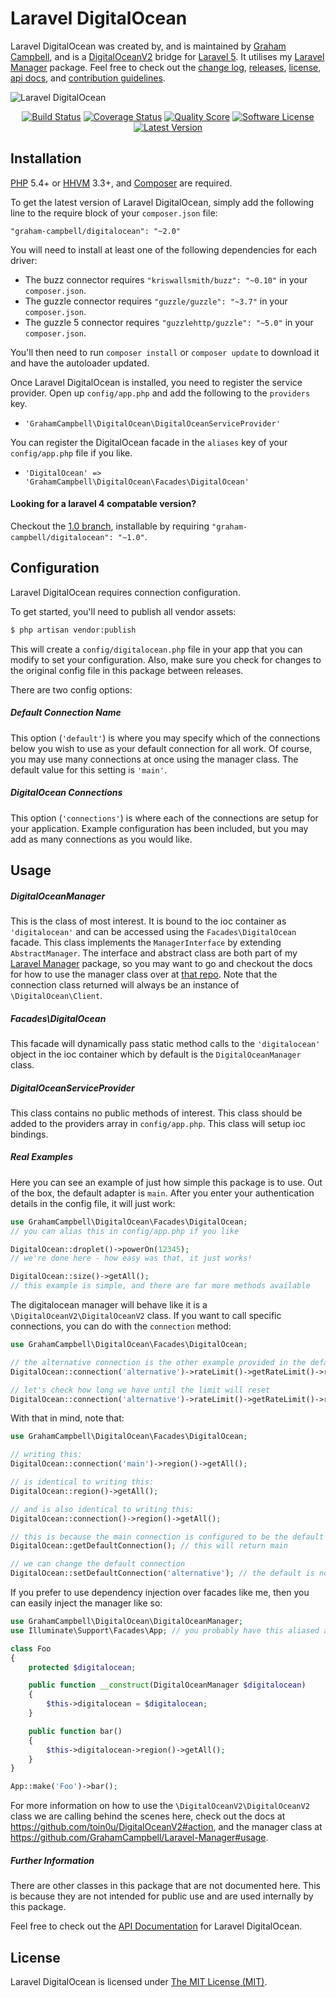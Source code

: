 Laravel DigitalOcean
====================

Laravel DigitalOcean was created by, and is maintained by [Graham Campbell](https://github.com/GrahamCampbell), and is a [DigitalOceanV2](https://github.com/toin0u/DigitalOceanV2) bridge for [Laravel 5](http://laravel.com). It utilises my [Laravel Manager](https://github.com/GrahamCampbell/Laravel-Manager) package. Feel free to check out the [change log](CHANGELOG.md), [releases](https://github.com/GrahamCampbell/Laravel-DigitalOcean/releases), [license](LICENSE), [api docs](http://docs.grahamjcampbell.co.uk), and [contribution guidelines](CONTRIBUTING.md).

![Laravel DigitalOcean](https://cloud.githubusercontent.com/assets/2829600/4432303/c13e7608-468c-11e4-9427-65d32d2daa28.PNG)

<p align="center">
<a href="https://travis-ci.org/GrahamCampbell/Laravel-DigitalOcean"><img src="https://img.shields.io/travis/GrahamCampbell/Laravel-DigitalOcean/master.svg?style=flat-square" alt="Build Status"></img></a>
<a href="https://scrutinizer-ci.com/g/GrahamCampbell/Laravel-DigitalOcean/code-structure"><img src="https://img.shields.io/scrutinizer/coverage/g/GrahamCampbell/Laravel-DigitalOcean.svg?style=flat-square" alt="Coverage Status"></img></a>
<a href="https://scrutinizer-ci.com/g/GrahamCampbell/Laravel-DigitalOcean"><img src="https://img.shields.io/scrutinizer/g/GrahamCampbell/Laravel-DigitalOcean.svg?style=flat-square" alt="Quality Score"></img></a>
<a href="LICENSE"><img src="https://img.shields.io/badge/license-MIT-brightgreen.svg?style=flat-square" alt="Software License"></img></a>
<a href="https://github.com/GrahamCampbell/Laravel-DigitalOcean/releases"><img src="https://img.shields.io/github/release/GrahamCampbell/Laravel-DigitalOcean.svg?style=flat-square" alt="Latest Version"></img></a>
</p>


## Installation

[PHP](https://php.net) 5.4+ or [HHVM](http://hhvm.com) 3.3+, and [Composer](https://getcomposer.org) are required.

To get the latest version of Laravel DigitalOcean, simply add the following line to the require block of your `composer.json` file:

```
"graham-campbell/digitalocean": "~2.0"
```

You will need to install at least one of the following dependencies for each driver:

* The buzz connector requires `"kriswallsmith/buzz": "~0.10"` in your `composer.json`.
* The guzzle connector requires `"guzzle/guzzle": "~3.7"` in your `composer.json`.
* The guzzle 5 connector requires `"guzzlehttp/guzzle": "~5.0"` in your `composer.json`.

You'll then need to run `composer install` or `composer update` to download it and have the autoloader updated.

Once Laravel DigitalOcean is installed, you need to register the service provider. Open up `config/app.php` and add the following to the `providers` key.

* `'GrahamCampbell\DigitalOcean\DigitalOceanServiceProvider'`

You can register the DigitalOcean facade in the `aliases` key of your `config/app.php` file if you like.

* `'DigitalOcean' => 'GrahamCampbell\DigitalOcean\Facades\DigitalOcean'`

#### Looking for a laravel 4 compatable version?

Checkout the [1.0 branch](https://github.com/GrahamCampbell/Laravel-DigitalOcean/tree/1.0), installable by requiring `"graham-campbell/digitalocean": "~1.0"`.


## Configuration

Laravel DigitalOcean requires connection configuration.

To get started, you'll need to publish all vendor assets:

```bash
$ php artisan vendor:publish
```

This will create a `config/digitalocean.php` file in your app that you can modify to set your configuration. Also, make sure you check for changes to the original config file in this package between releases.

There are two config options:

##### Default Connection Name

This option (`'default'`) is where you may specify which of the connections below you wish to use as your default connection for all work. Of course, you may use many connections at once using the manager class. The default value for this setting is `'main'`.

##### DigitalOcean Connections

This option (`'connections'`) is where each of the connections are setup for your application. Example configuration has been included, but you may add as many connections as you would like.


## Usage

##### DigitalOceanManager

This is the class of most interest. It is bound to the ioc container as `'digitalocean'` and can be accessed using the `Facades\DigitalOcean` facade. This class implements the `ManagerInterface` by extending `AbstractManager`. The interface and abstract class are both part of my [Laravel Manager](https://github.com/GrahamCampbell/Laravel-Manager) package, so you may want to go and checkout the docs for how to use the manager class over at [that repo](https://github.com/GrahamCampbell/Laravel-Manager#usage). Note that the connection class returned will always be an instance of `\DigitalOcean\Client`.

##### Facades\DigitalOcean

This facade will dynamically pass static method calls to the `'digitalocean'` object in the ioc container which by default is the `DigitalOceanManager` class.

##### DigitalOceanServiceProvider

This class contains no public methods of interest. This class should be added to the providers array in `config/app.php`. This class will setup ioc bindings.

##### Real Examples

Here you can see an example of just how simple this package is to use. Out of the box, the default adapter is `main`. After you enter your authentication details in the config file, it will just work:

```php
use GrahamCampbell\DigitalOcean\Facades\DigitalOcean;
// you can alias this in config/app.php if you like

DigitalOcean::droplet()->powerOn(12345);
// we're done here - how easy was that, it just works!

DigitalOcean::size()->getAll();
// this example is simple, and there are far more methods available
```

The digitalocean manager will behave like it is a `\DigitalOceanV2\DigitalOceanV2` class. If you want to call specific connections, you can do with the `connection` method:

```php
use GrahamCampbell\DigitalOcean\Facades\DigitalOcean;

// the alternative connection is the other example provided in the default config
DigitalOcean::connection('alternative')->rateLimit()->getRateLimit()->remaining;

// let's check how long we have until the limit will reset
DigitalOcean::connection('alternative')->rateLimit()->getRateLimit()->reset;
```

With that in mind, note that:

```php
use GrahamCampbell\DigitalOcean\Facades\DigitalOcean;

// writing this:
DigitalOcean::connection('main')->region()->getAll();

// is identical to writing this:
DigitalOcean::region()->getAll();

// and is also identical to writing this:
DigitalOcean::connection()->region()->getAll();

// this is because the main connection is configured to be the default
DigitalOcean::getDefaultConnection(); // this will return main

// we can change the default connection
DigitalOcean::setDefaultConnection('alternative'); // the default is now alternative
```

If you prefer to use dependency injection over facades like me, then you can easily inject the manager like so:

```php
use GrahamCampbell\DigitalOcean\DigitalOceanManager;
use Illuminate\Support\Facades\App; // you probably have this aliased already

class Foo
{
    protected $digitalocean;

    public function __construct(DigitalOceanManager $digitalocean)
    {
        $this->digitalocean = $digitalocean;
    }

    public function bar()
    {
        $this->digitalocean->region()->getAll();
    }
}

App::make('Foo')->bar();
```

For more information on how to use the `\DigitalOceanV2\DigitalOceanV2` class we are calling behind the scenes here, check out the docs at https://github.com/toin0u/DigitalOceanV2#action, and the manager class at https://github.com/GrahamCampbell/Laravel-Manager#usage.

##### Further Information

There are other classes in this package that are not documented here. This is because they are not intended for public use and are used internally by this package.

Feel free to check out the [API Documentation](http://docs.grahamjcampbell.co.uk) for Laravel DigitalOcean.


## License

Laravel DigitalOcean is licensed under [The MIT License (MIT)](LICENSE).
